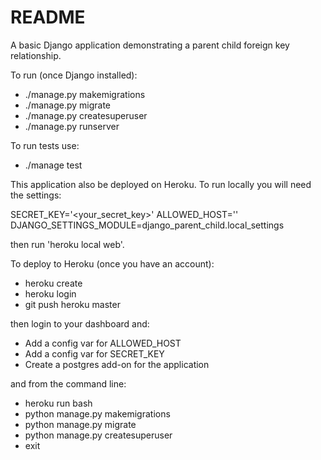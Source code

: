 # README

A basic Django application demonstrating a parent child foreign key relationship.

To run (once Django installed):
- ./manage.py makemigrations
- ./manage.py migrate
- ./manage.py createsuperuser
- ./manage.py runserver

To run tests use:

- ./manage test

This application also be deployed on Heroku. To run locally you will need the settings:

SECRET_KEY='<your_secret_key>'
ALLOWED_HOST=''
DJANGO_SETTINGS_MODULE=django_parent_child.local_settings

then run 'heroku local web'.

To deploy to Heroku (once you have an account):

- heroku create
- heroku login
- git push heroku master

then login to your dashboard and:

- Add a config var for ALLOWED_HOST
- Add a config var for SECRET_KEY
- Create a postgres add-on for the application

and from the command line:

- heroku run bash
- python manage.py makemigrations
- python manage.py migrate
- python manage.py createsuperuser
- exit